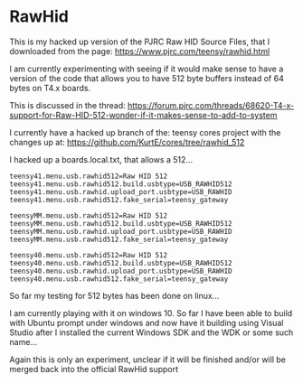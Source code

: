 # RawHid

This is my hacked up version of the PJRC Raw HID Source Files, that I downloaded from the page:
https://www.pjrc.com/teensy/rawhid.html

I am currently experimenting with seeing if it would make sense to have a version of the code that
allows you to have 512 byte buffers instead of 64 bytes on T4.x boards. 

This is discussed in the thread: https://forum.pjrc.com/threads/68620-T4-x-support-for-Raw-HID-512-wonder-if-it-makes-sense-to-add-to-system

I currently have a hacked up branch of the: teensy cores project with the changes up at: 
https://github.com/KurtE/cores/tree/rawhid_512

I hacked up a boards.local.txt, that allows a 512...

```
teensy41.menu.usb.rawhid512=Raw HID 512
teensy41.menu.usb.rawhid512.build.usbtype=USB_RAWHID512
teensy41.menu.usb.rawhid.upload_port.usbtype=USB_RAWHID
teensy41.menu.usb.rawhid512.fake_serial=teensy_gateway

teensyMM.menu.usb.rawhid512=Raw HID 512
teensyMM.menu.usb.rawhid512.build.usbtype=USB_RAWHID512
teensyMM.menu.usb.rawhid.upload_port.usbtype=USB_RAWHID
teensyMM.menu.usb.rawhid512.fake_serial=teensy_gateway

teensy40.menu.usb.rawhid512=Raw HID 512
teensy40.menu.usb.rawhid512.build.usbtype=USB_RAWHID512
teensy40.menu.usb.rawhid.upload_port.usbtype=USB_RAWHID
teensy40.menu.usb.rawhid512.fake_serial=teensy_gateway
```
So far my testing for 512 bytes has been done on linux... 

I am currently playing with it on windows 10.  So far I have been able to build with 
Ubuntu prompt under windows and now have it building using Visual Studio after
I installed the current Windows SDK and the WDK or some such name...

Again this is only an experiment, unclear if it will be finished and/or will be merged back into the
official RawHid support